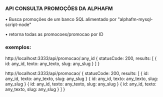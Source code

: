 ### API CONSULTA PROMOÇÔES DA ALPHAFM

• Busca promoções de um banco SQL alimentado por "alphafm-mysql-script-node"

• retorna todas as promocoes/promocao por ID

### exemplos:

http://localhost:3333/api/promocao/:any_id {
statusCode: 200,
results: [
{
id: any_id,
texto: any_texto,
slug: any_slug
}
]
}

http://localhost:3333/api/promocao/ {
statusCode: 200,
results: [
{
id: any_id,
texto: any_texto,
slug: any_slug
}
{
id: any_id,
texto: any_texto,
slug: any_slug
}
{
id: any_id,
texto: any_texto,
slug: any_slug
}
{
id: any_id,
texto: any_texto,
slug: any_slug
}
]
}
